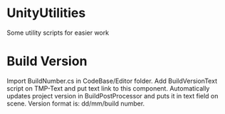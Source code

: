# UnityUtilities

Some utility scripts for easier work

# Build Version
Import BuildNumber.cs in CodeBase/Editor folder.
Add BuildVersionText script on TMP-Text and put text link to this component. Automatically updates project version in BuildPostProcessor and puts it in text field on scene. Version format is: dd/mm/build number. 
